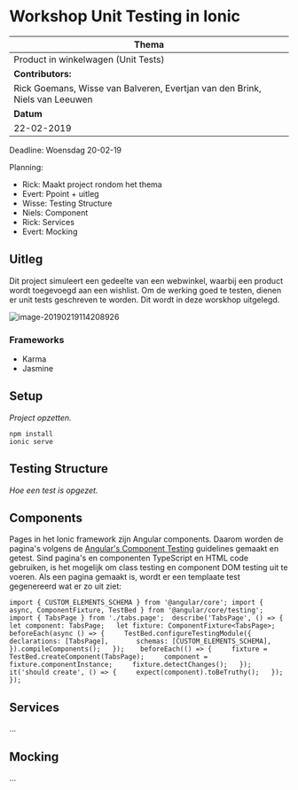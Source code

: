 # Workshop Unit Testing in Ionic

| **Thema**                                                    |
| ------------------------------------------------------------ |
| Product in winkelwagen (Unit Tests)                          |
| **Contributors:**                                            |
| Rick Goemans, Wisse van Balveren, Evertjan van den Brink, Niels van Leeuwen |
| **Datum**                                                    |
| 22-02-2019                                                   |



Deadline: Woensdag 20-02-19

Planning: 

- Rick: Maakt project rondom het thema 
- Evert: Ppoint + uitleg
- Wisse: Testing Structure 
- Niels:  Component
- Rick: Services
- Evert: Mocking

## Uitleg

Dit project simuleert een gedeelte van een webwinkel, waarbij een product wordt toegevoegd aan een wishlist. Om de werking goed te testen, dienen er unit tests geschreven te worden. Dit wordt in deze worskhop uitgelegd. 

![image-20190219114208926](https://github.com/HANICA-MAD/dha-vj-2019-vt-workshop-unit-tests-ionic/blob/master/image-20190219114208926.png)

### Frameworks

- Karma
- Jasmine

## Setup 

*Project opzetten.*

```
npm install 
ionic serve 
```

## Testing Structure

*Hoe een test is opgezet.*

## Components

Pages in het Ionic framework zijn Angular components. Daarom worden de pagina's volgens de [Angular's Component Testing](https://angular.io/guide/testing#component-test-basics) guidelines gemaakt en getest. Sind pagina's en componenten TypeScript en HTML code gebruiken, is het mogelijk om class testing en component DOM testing uit te voeren. Als een pagina gemaakt is, wordt er een templaate test gegenereerd wat er zo uit ziet: 

```
import { CUSTOM_ELEMENTS_SCHEMA } from '@angular/core'; import { async, ComponentFixture, TestBed } from '@angular/core/testing';  import { TabsPage } from './tabs.page';  describe('TabsPage', () => {   let component: TabsPage;   let fixture: ComponentFixture<TabsPage>;    beforeEach(async () => {     TestBed.configureTestingModule({       declarations: [TabsPage],       schemas: [CUSTOM_ELEMENTS_SCHEMA],     }).compileComponents();   });    beforeEach(() => {     fixture = TestBed.createComponent(TabsPage);     component = fixture.componentInstance;     fixture.detectChanges();   });    it('should create', () => {     expect(component).toBeTruthy();   }); });
```

## Services

...

## Mocking

...







